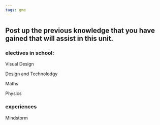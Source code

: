 ```yaml
---
tags: gme
---
```

## Post up the previous knowledge that you have gained that will assist in this unit.

### electives in school:
Visual Design

Design and Technolodgy

Maths

Physics

### experiences
Mindstorm



